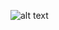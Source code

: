 ![alt text]([http://url/to/img.png](https://drive.google.com/file/d/1X12pTqDDs4McPTRnyQS2wd8Jk4qNIYVR/view?usp=drive_link)https://drive.google.com/file/d/1X12pTqDDs4McPTRnyQS2wd8Jk4qNIYVR/view?usp=drive_link)
